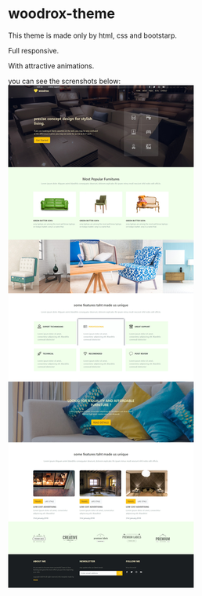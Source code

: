 # woodrox-theme
This theme is made only by html, css and bootstarp.

Full responsive.

With attractive animations.

you can see the screnshots below:
<img src="screen.jpg" />
